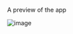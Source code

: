 A preview of the app

![image](https://github.com/user-attachments/assets/119b782d-4b25-4995-9e24-7429619d4f8b)
